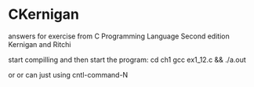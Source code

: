 # CKernigan
answers for exercise from C Programming Language Second edition Kernigan and Ritchi


start compilling and then start the program:
cd ch1
gcc ex1_12.c && ./a.out


or or can just using cntl-command-N